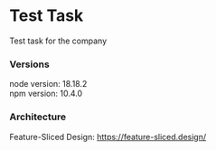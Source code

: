 # Test Task 

Test task for the company

### Versions
node version: 18.18.2 <br>
npm version: 10.4.0

### Architecture

Feature-Sliced Design: https://feature-sliced.design/